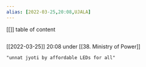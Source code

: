 ```yaml
---
alias: [2022-03-25,20:08,UJALA]
---
```

[[]]
table of content
```toc
```

[[2022-03-25]] 20:08
under [[38. Ministry of Power]]
```query
"unnat jyoti by affordable LEDs for all"
```
